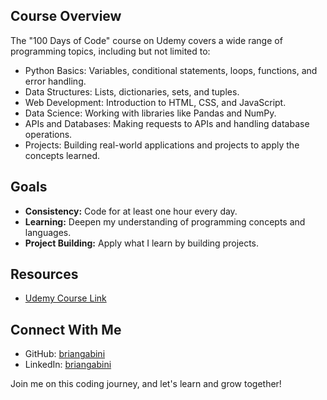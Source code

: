 
## Course Overview

The "100 Days of Code" course on Udemy covers a wide range of programming topics, including but not limited to:

- Python Basics: Variables, conditional statements, loops, functions, and error handling.
- Data Structures: Lists, dictionaries, sets, and tuples.
- Web Development: Introduction to HTML, CSS, and JavaScript.
- Data Science: Working with libraries like Pandas and NumPy.
- APIs and Databases: Making requests to APIs and handling database operations.
- Projects: Building real-world applications and projects to apply the concepts learned.

## Goals
- **Consistency:** Code for at least one hour every day.
- **Learning:** Deepen my understanding of programming concepts and languages.
- **Project Building:** Apply what I learn by building projects.

## Resources
- [Udemy Course Link](https://www.udemy.com/course/100-days-of-code/)

## Connect With Me
- GitHub: [briangabini](https://github.com/briangabini)
- LinkedIn: [briangabini](https://www.linkedin.com/in/brian-gabini-2b5287170/)

Join me on this coding journey, and let's learn and grow together!